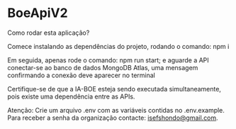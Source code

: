 # BoeApiV2

Como rodar esta aplicação?

Comece instalando as dependências do projeto, rodando o comando: npm i

Em seguida, apenas rode o comando: npm run start; e aguarde a API conectar-se ao banco de dados MongoDB Atlas, uma mensagem confirmando a conexão deve aparecer no terminal

Certifique-se de que a IA-BOE esteja sendo executada simultaneamente, pois existe uma dependência entre as APIs.

Atenção: Crie um arquivo .env com as variáveis contidas no .env.example. Para receber a senha da organização contacte: isefshondo@gmail.com.
